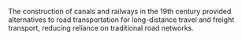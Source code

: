 The construction of canals and railways in the 19th century provided alternatives to road transportation for long-distance travel and freight transport, reducing reliance on traditional road networks.
